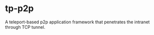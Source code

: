 # tp-p2p
A teleport-based p2p application framework that penetrates the intranet through TCP tunnel.
